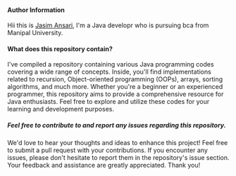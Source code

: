 #### Author Information

Hii this is [Jasim Ansari](https://www.linkedin.com/in/jasim-ansari23/), I'm a Java developr who is pursuing bca from Manipal University.

#### What does this repository contain?

I've compiled a repository containing various Java programming codes covering a wide range of concepts. Inside, you'll find implementations related to recursion, Object-oriented programming (OOPs), arrays, sorting algorithms, and much more. Whether you're a beginner or an experienced programmer, this repository aims to provide a comprehensive resource for Java enthusiasts. Feel free to explore and utilize these codes for your learning and development purposes.

##### Feel free to contribute to and report any issues regarding this repository.

We'd love to hear your thoughts and ideas to enhance this project! Feel free to submit a pull request with your contributions. If you encounter any issues, please don't hesitate to report them in the repository's issue section. Your feedback and assistance are greatly appreciated. Thank you!
